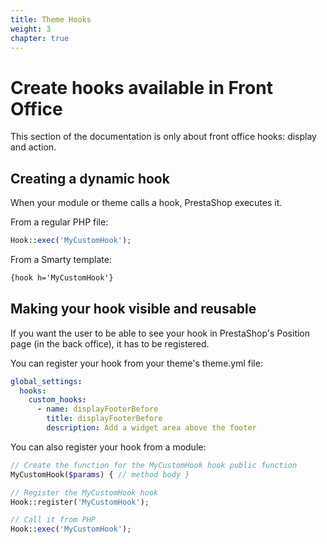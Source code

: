 ```yaml
---
title: Theme Hooks
weight: 3
chapter: true
---
```


# Create hooks available in Front Office

This section of the documentation is only about front office hooks: display and action.


## Creating a dynamic hook

When your module or theme calls a hook, PrestaShop executes it.

From a regular PHP file:

```php
Hook::exec('MyCustomHook');
```

From a Smarty template:

```html
{hook h='MyCustomHook'}
```

## Making your hook visible and reusable

If you want the user to be able to see your hook in PrestaShop's
Position page (in the back office), it has to be registered.

You can register your hook from your theme's theme.yml file:

```yaml
global_settings:
  hooks:
    custom_hooks:
      - name: displayFooterBefore
        title: displayFooterBefore
        description: Add a widget area above the footer
```

You can also register your hook from a module:

```php
// Create the function for the MyCustomHook hook public function
MyCustomHook($params) { // method body }

// Register the MyCustomHook hook
Hook::register('MyCustomHook');

// Call it from PHP
Hook::exec('MyCustomHook');
```